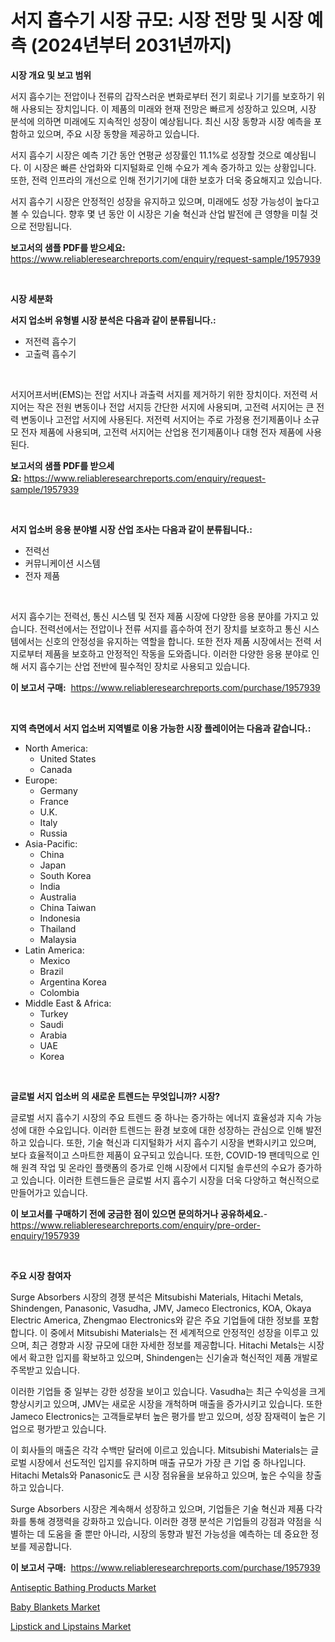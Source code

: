 <p><h1>서지 흡수기 시장 규모: 시장 전망 및 시장 예측 (2024년부터 2031년까지)</h1></p><p><strong>시장 개요 및 보고 범위</strong></p>
<p><p>서지 흡수기는 전압이나 전류의 갑작스러운 변화로부터 전기 회로나 기기를 보호하기 위해 사용되는 장치입니다. 이 제품의 미래와 현재 전망은 빠르게 성장하고 있으며, 시장 분석에 의하면 미래에도 지속적인 성장이 예상됩니다. 최신 시장 동향과 시장 예측을 포함하고 있으며, 주요 시장 동향을 제공하고 있습니다. </p><p>서지 흡수기 시장은 예측 기간 동안 연평균 성장률인 11.1%로 성장할 것으로 예상됩니다. 이 시장은 빠른 산업화와 디지털화로 인해 수요가 계속 증가하고 있는 상황입니다. 또한, 전력 인프라의 개선으로 인해 전기기기에 대한 보호가 더욱 중요해지고 있습니다. </p><p>서지 흡수기 시장은 안정적인 성장을 유지하고 있으며, 미래에도 성장 가능성이 높다고 볼 수 있습니다. 향후 몇 년 동안 이 시장은 기술 혁신과 산업 발전에 큰 영향을 미칠 것으로 전망됩니다.</p></p>
<p><strong>보고서의 샘플 PDF를 받으세요:</strong> <a href="https://www.reliableresearchreports.com/enquiry/request-sample/1957939">https://www.reliableresearchreports.com/enquiry/request-sample/1957939</a></p>
<p>&nbsp;</p>
<p><strong>시장 세분화</strong></p>
<p><strong>서지 업소버 유형별 시장 분석은 다음과 같이 분류됩니다.:</strong></p>
<p><ul><li>저전력 흡수기</li><li>고출력 흡수기</li></ul></p>
<p>&nbsp;</p>
<p><p>서지어프서버(EMS)는 전압 서지나 과출력 서지를 제거하기 위한 장치이다. 저전력 서지어는 작은 전원 변동이나 전압 서지등 간단한 서지에 사용되며, 고전력 서지어는 큰 전력 변동이나 고전압 서지에 사용된다. 저전력 서지어는 주로 가정용 전기제품이나 소규모 전자 제품에 사용되며, 고전력 서지어는 산업용 전기제품이나 대형 전자 제품에 사용된다.</p></p>
<p><strong>보고서의 샘플 PDF를 받으세요:</strong>&nbsp;<a href="https://www.reliableresearchreports.com/enquiry/request-sample/1957939">https://www.reliableresearchreports.com/enquiry/request-sample/1957939</a></p>
<p>&nbsp;</p>
<p><strong> 서지 업소버 응용 분야별 시장 산업 조사는 다음과 같이 분류됩니다.:</strong></p>
<p><ul><li>전력선</li><li>커뮤니케이션 시스템</li><li>전자 제품</li></ul></p>
<p>&nbsp;</p>
<p><p>서지 흡수기는 전력선, 통신 시스템 및 전자 제품 시장에 다양한 응용 분야를 가지고 있습니다. 전력선에서는 전압이나 전류 서지를 흡수하여 전기 장치를 보호하고 통신 시스템에서는 신호의 안정성을 유지하는 역할을 합니다. 또한 전자 제품 시장에서는 전력 서지로부터 제품을 보호하고 안정적인 작동을 도와줍니다. 이러한 다양한 응용 분야로 인해 서지 흡수기는 산업 전반에 필수적인 장치로 사용되고 있습니다.</p></p>
<p><strong>이 보고서 구매:</strong>&nbsp; <a href="https://www.reliableresearchreports.com/purchase/1957939">https://www.reliableresearchreports.com/purchase/1957939</a></p>
<p>&nbsp;</p>
<p><strong>지역 측면에서 서지 업소버 지역별로 이용 가능한 시장 플레이어는 다음과 같습니다.:</strong></p>
<p><ul>
    <li>
        North America:
        <ul>
            <li>United States</li>
            <li>Canada</li>
        </ul>
    </li>
    <li>
        Europe:
        <ul>
            <li>Germany</li>
            <li>France</li>
            <li>U.K.</li>
            <li>Italy</li>
            <li>Russia</li>
        </ul>
    </li>
    <li>
        Asia-Pacific:
        <ul>
            <li>China</li>
            <li>Japan</li>
            <li>South Korea</li>
            <li>India</li>
            <li>Australia</li>
            <li>China Taiwan</li>
            <li>Indonesia</li>
            <li>Thailand</li>
            <li>Malaysia</li>
        </ul>
    </li>
    <li>
        Latin America:
        <ul>
            <li>Mexico</li>
            <li>Brazil</li>
            <li>Argentina Korea</li>
            <li>Colombia</li>
        </ul>
    </li>
    <li>
        Middle East & Africa:
        <ul>
            <li>Turkey</li>
            <li>Saudi</li>
            <li>Arabia</li>
            <li>UAE</li>
            <li>Korea</li>
        </ul>
    </li>
    </ul></p>
<p>&nbsp;</p>
<p><strong>글로벌 서지 업소버 의 새로운 트렌드는 무엇입니까? 시장?</strong></p>
<p><p>글로벌 서지 흡수기 시장의 주요 트렌드 중 하나는 증가하는 에너지 효율성과 지속 가능성에 대한 수요입니다. 이러한 트렌드는 환경 보호에 대한 성장하는 관심으로 인해 발전하고 있습니다. 또한, 기술 혁신과 디지털화가 서지 흡수기 시장을 변화시키고 있으며, 보다 효율적이고 스마트한 제품이 요구되고 있습니다. 또한, COVID-19 팬데믹으로 인해 원격 작업 및 온라인 플랫폼의 증가로 인해 시장에서 디지털 솔루션의 수요가 증가하고 있습니다. 이러한 트렌드들은 글로벌 서지 흡수기 시장을 더욱 다양하고 혁신적으로 만들어가고 있습니다.</p></p>
<p><strong>이 보고서를 구매하기 전에 궁금한 점이 있으면 문의하거나 공유하세요.</strong>- <a href="https://www.reliableresearchreports.com/enquiry/pre-order-enquiry/1957939">https://www.reliableresearchreports.com/enquiry/pre-order-enquiry/1957939</a></p>
<p>&nbsp;</p>
<p><strong>주요 시장 참여자</strong></p>
<p><p>Surge Absorbers 시장의 경쟁 분석은 Mitsubishi Materials, Hitachi Metals, Shindengen, Panasonic, Vasudha, JMV, Jameco Electronics, KOA, Okaya Electric America, Zhengmao Electronics와 같은 주요 기업들에 대한 정보를 포함합니다. 이 중에서 Mitsubishi Materials는 전 세계적으로 안정적인 성장을 이루고 있으며, 최근 경향과 시장 규모에 대한 자세한 정보를 제공합니다. Hitachi Metals는 시장에서 확고한 입지를 확보하고 있으며, Shindengen는 신기술과 혁신적인 제품 개발로 주목받고 있습니다.</p><p>이러한 기업들 중 일부는 강한 성장을 보이고 있습니다. Vasudha는 최근 수익성을 크게 향상시키고 있으며, JMV는 새로운 시장을 개척하며 매출을 증가시키고 있습니다. 또한 Jameco Electronics는 고객들로부터 높은 평가를 받고 있으며, 성장 잠재력이 높은 기업으로 평가받고 있습니다.</p><p>이 회사들의 매출은 각각 수백만 달러에 이르고 있습니다. Mitsubishi Materials는 글로벌 시장에서 선도적인 입지를 유지하며 매출 규모가 가장 큰 기업 중 하나입니다. Hitachi Metals와 Panasonic도 큰 시장 점유율을 보유하고 있으며, 높은 수익을 창출하고 있습니다.</p><p>Surge Absorbers 시장은 계속해서 성장하고 있으며, 기업들은 기술 혁신과 제품 다각화를 통해 경쟁력을 강화하고 있습니다. 이러한 경쟁 분석은 기업들의 강점과 약점을 식별하는 데 도움을 줄 뿐만 아니라, 시장의 동향과 발전 가능성을 예측하는 데 중요한 정보를 제공합니다.</p></p>
<p><strong>이 보고서 구매:</strong>&nbsp;&nbsp;<a href="https://www.reliableresearchreports.com/purchase/1957939">https://www.reliableresearchreports.com/purchase/1957939</a></p>
<p><p><a href="https://github.com/myacatherineblakecaczo9vcsw/Market-Research-Report-List-2/blob/main/antiseptic-bathing-products-market.md">Antiseptic Bathing Products Market</a></p><p><a href="https://github.com/ashepherd82/Market-Research-Report-List-3/blob/main/baby-blankets-market.md">Baby Blankets Market</a></p><p><a href="https://github.com/okotobwrhuteie/Market-Research-Report-List-1/blob/main/lipstick-and-lipstains-market.md">Lipstick and Lipstains Market</a></p></p>
